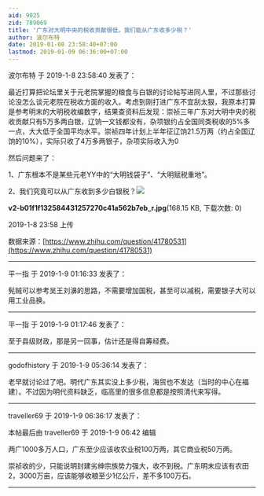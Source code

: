 ```yaml
---
aid: 9025
zid: 789069
title: '广东对大明中央的税收贡献很低，我们能从广东收多少税？'
author: 波尔布特
date: 2019-01-08 23:58:40+07:00
lastmod: 2019-01-09 06:36:00+07:00
---
```


波尔布特 于 2019-1-8 23:58:40 发表了：

最近打算把论坛里关于元老院掌握的粮食与白银的讨论帖写进同人里，不过那些讨论没怎么谈元老院在税收方面的收入。考虑到刚打进广东不宜刮太狠，我原本打算是参考明末的大明税收编数字，结果查资料后发现：崇祯三年广东对大明中央的税收贡献只有5万多两白银，辽饷一文钱都没有，杂项银约占全国同类税收的5%多一点，大大低于全国平均水平。崇祯四年计划上半年征辽饷21.5万两（约占全国辽饷的10%），实际只收了4万多两银子，杂项实际收入为0

然后问题来了：

1、广东根本不是某些元老YY中的“大明钱袋子”、“大明赋税重地”。

2、我们究竟可以从广东收到多少白银税？![](https://cdn.jsdelivr.net/gh/lzjluzijie/beichao@main/img/235801f894x9mt8ehejcdg.jpg)



**v2-b01f1f132584431257270c41a562b7eb\_r.jpg**(168.15 KB, 下载次数: 0)



2019-1-8 23:58 上传



数据来源：[https://www.zhihu.com/question/41780531](https://www.zhihu.com/question/41780531)

---------

平一指 于 2019-1-9 01:16:33 发表了：

髡贼可以参考吴王刘濞的思路，不需要增加国税，甚至可以减税，需要银子大可以用工业品换。

---------

平一指 于 2019-1-9 01:17:46 发表了：

至于县级财政，那是另一回事，估计还是得自筹经费。

---------

godofhistory 于 2019-1-9 05:36:14 发表了：

老早就讨论过了吧。明代广东其实没上多少税，海贸也不发达（当时的中心在福建）。不过因为明代资料缺乏，临高里的很多信息都是按照清代来写得。

---------

traveller69 于 2019-1-9 06:36:17 发表了：

本帖最后由 traveller69 于 2019-1-9 06:42 编辑 

两广1000多万人口，广东至少应该收农业税100万两，其它商业税50万两。

崇祯收的少，只能说明封建劣绅宗族势力强大，收不到税。广东明末应该有农田2，3000万亩，应该能够收粮至少1亿公斤，差不多100万石。

---------

